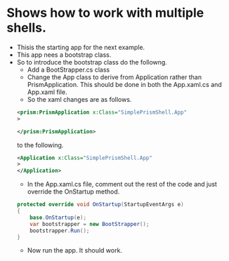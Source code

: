 # Shows how to work with multiple shells.
- Thisis the starting app for the next example.
- This app nees a bootstrap class.
- So to introduce the bootstrap class do the followng.
  - Add a BootStrapper.cs class 
  - Change the App class to derive from Application rather than PrismApplication. This should be done in both the App.xaml.cs and App.xaml file.
  - So the xaml changes are as follows.
  ```xml
  <prism:PrismApplication x:Class="SimplePrismShell.App"
  >

  </prism:PrismApplication>
  ```
  to the following.
  ```xml
  <Application x:Class="SimplePrismShell.App"
  >
  </Application>
  ```
  - In the App.xaml.cs file, comment out the rest of the code and just override the OnStartup method.
  ```cs
  protected override void OnStartup(StartupEventArgs e)
  {
      base.OnStartup(e);
      var bootstrapper = new BootStrapper();
      bootstrapper.Run();
  }
  ```
  - Now run the app. It should work.